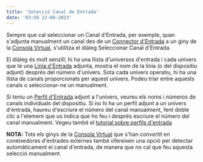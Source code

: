 ```yaml
---
title: 'Selecció Canal de Entrada'
date: '03:50 22-08-2023'
---
```


Sempre que cal seleccionar un Canal d'Entrada, per exemple, quan s'adjunta manualment un canal des de un [Connector d'Entrada](/basics/glossary-and-concepts#connectors-entrada-sortida) a un giny de la [Consola Virtual](/consola-virtual), s'utilitza el diàleg Seleccionar Canal d'Entrada.

El diàleg és molt senzill; hi ha una llista d'universos d'entrada i cada univers que té una [Línia d'Entrada](/basics/glossary-and-concepts#connectors-entrada-sortida) adjunta, mostra el nom de la línia (o del dispositiu adjunt) després del número d'univers. Sota cada univers operatiu, hi ha una llista de canals proporcionats per aquest univers. Podeu triar entre aquests canals o seleccionar-ne un manualment.

Si teniu un [Perfil d'Entrada](/basics/glossary-and-concepts#perfils-de-entrada) adjunt a l'univers, veureu els noms i números de canals individuals del dispositiu. Si no hi ha un perfil adjunt a un univers d'entrada, haureu d'escriure el número del canal manualment, fent doble clic a l'element que us indica que ho feu i després escriure el número del canal manualment. Vegeu també el [tutorial sobre perfils d'entrada](tutorial-perfils-entrada)

**NOTA:** Tots els ginys de la [Consola Virtual](/consola-virtual) que s'han _convertit_ en coneixedores d'entrades externes també ofereixen una opció per detectar automàticament el canal d'entrada, de manera que no cal que feu aquesta selecció manualment.
